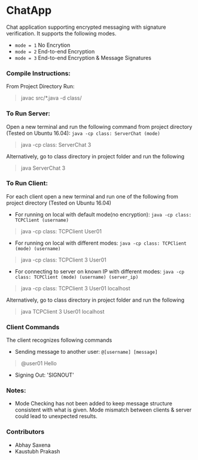 # ChatApp

Chat application supporting encrypted messaging with signature verification.
It supports the following modes.

- `mode = 1` No Encrytion
- `mode = 2` End-to-end Encryption
- `mode = 3` End-to-end Encryption & Message Signatures

### Compile Instructions:

From Project Directory Run:
> javac src/*.java -d class/

### To Run Server:

Open a new terminal and run the following command from project directory (Tested on Ubuntu 16.04): `java -cp class: ServerChat (mode)`

> java -cp class: ServerChat 3

Alternatively, go to class directory in project folder and run the following

> java ServerChat 3

### To Run Client:

For each client open a new terminal and run one of the following from project directory (Tested on Ubuntu 16.04)

- For running on local with default mode(no encryption): `java -cp class: TCPClient (username)`
> java -cp class: TCPClient User01

- For running on local with different modes:  `java -cp class: TCPClient (mode) (username)`
> java -cp class: TCPClient 3 User01

- For connecting to server on known IP with different modes:  `java -cp class: TCPClient (mode) (username) (server_ip)`
> java -cp class: TCPClient 3 User01 localhost

Alternatively, go to class directory in project folder and run the following

> java TCPClient 3 User01 localhost

### Client Commands

The client recognizes following commands

- Sending message to another user: `@[username] [message]`
> @user01 Hello

- Signing Out: 'SIGNOUT'

### Notes:

- Mode Checking has not been added to keep message structure consistent with what is given. Mode mismatch between clients & server could lead to unexpected results.

### Contributors

- Abhay Saxena
- Kaustubh Prakash